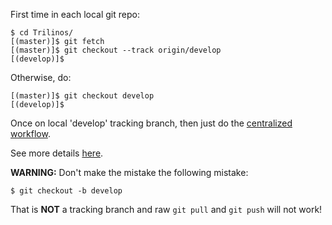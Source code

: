 First time in each local git repo:

``` 
$ cd Trilinos/
[(master)]$ git fetch
[(master)]$ git checkout --track origin/develop
[(develop)]$ 
```

Otherwise, do:

```
[(master)]$ git checkout develop
[(develop)]$ 
```
 
Once on local 'develop' tracking branch, then just do the [centralized workflow](VC-%7C-Simple-Centralized-Workflow).

See more details [here](VC-%7C-'develop'-'master'-workflow).

**WARNING:** Don't make the mistake the following mistake:

```
$ git checkout -b develop
```

That is **NOT** a tracking branch and raw `git pull` and `git push` will not work!
